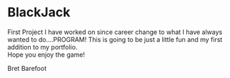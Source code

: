 # BlackJack
First Project I have worked on since career change to what I have always wanted to do....PROGRAM!
This is going to be just a little fun and my first addition to my portfolio.  
Hope you enjoy the game!

Bret Barefoot

